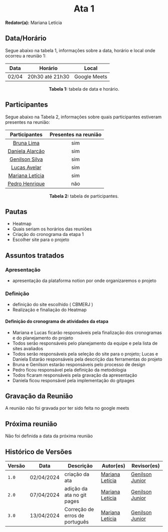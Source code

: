 <h1 align="center"> Ata 1 </h1>

**Redator(a):** Mariana Letícia

## Data/Horário

<p>Segue abaixo na tabela 1, informações sobre a data, horário e local onde ocorreu a reunião 1:</p>
<center>

| Data | Horário | Local
| :--: | :-----: |:----: 
| 02/04 | 20h30 até 21h30 | Google Meets

**Tabela 1:**  tabela de data e horário.
</center>

## Participantes

<p>Segue abaixo na Tabela 2, informações sobre quais participantes estiveram presentes na reunião:</p>

<center>

| Participantes | Presentes na reunião 
| :-----------: | :----------------------: 
| [Bruna Lima](https://github.com/libruna) | sim
| [Daniela Alarcão](https://github.com/danialarcao) | sim
| [Genilson Silva](https://github.com/GenilsonJrs) | sim
| [Lucas Avelar](https://github.com/LucasAvelar2711)| sim
| [Mariana Letícia](https://github.com/Marianannn) | sim
| [Pedro Henrique](https://github.com/https://github.com/PedroHhenriq) | não
  

**Tabela 2:**  tabela de participantes.
</center>

## Pautas

- Heatmap
- Quais seriam os horários das reuniões
- Criação do cronograma da etapa 1
- Escolher site para o projeto

## Assuntos tratados

### Apresentação

- apresentação da plataforma notion por onde organizaremos o projeto

### Definição

- definição do site escolhido ( CBMERJ )
- Realização e finaliação do Heatmap

#### Definição do cronograma de atividades da etapa

- Mariana e Lucas ficarão responsáveis pela finalização dos cronogramas e do planejamento do projeto
- Todos serão responsáveis pelo planejamento da equipe e pela lista de sites avaliados
- Todos serão responsáveis pela seleção do site para o projeto; Lucas e Daniela Estarão responsáveis pela descrição das ferramentas do projeto
- Bruna e Genilson estarão responsáveis pelo processo de design
- Pedro ficou responsável pela definição da metodologia
- Todos ficaram responsáveis pela gravação da apresentação
- Daniela ficou responsável pela implementação do gitpages

## Gravação da Reunião
A reunião não foi gravada por ter sido feita no google meets

## Próxima reunião
Não foi definida a data da próxima reunião

## Histórico de Versões

<center>

| Versão |    Data    | Descrição                                 | Autor(es)                                       | Revisor(es)                                    |
| ------ | :--------: | ----------------------------------------- | ----------------------------------------------- | ---------------------------------------------- |
| `1.0`   | 02/04/2024 | criação da ata | [Mariana Letícia](https://github.com/Marianannn) | [Genilson Junior](https://github.com/GenilsonJrs)         | 
| `2.0`   | 07/04/2024 | adição da ata no git pages | [Mariana Letícia](https://github.com/Marianannn) | [Genilson Junior](https://github.com/GenilsonJrs)        | 
| `3.0`   | 13/04/2024 | Correção de erros de português | [Mariana Letícia](https://github.com/Marianannn) | [Genilson Junior](https://github.com/GenilsonJrs)        | 

</center>
